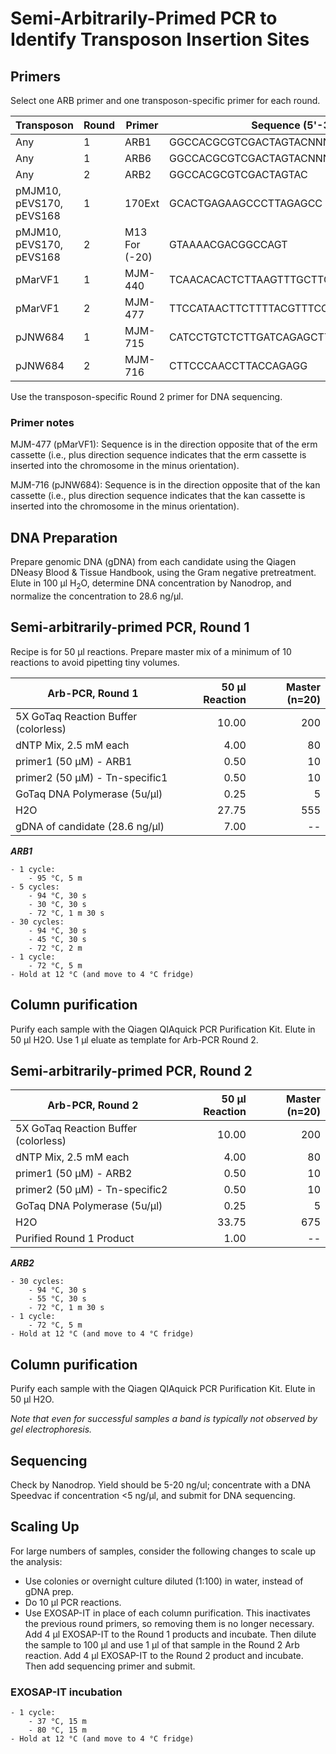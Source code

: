 # Semi-Arbitrarily-Primed PCR to Identify Transposon Insertion Sites


## Primers

Select one ARB primer and one transposon-specific primer for each round.


| Transposon               | Round | Primer        | Sequence (5'-3')                       |
| ------------------------ | ----- | ------------- | -------------------------------------- |
| Any                      | 1     | ARB1          | GGCCACGCGTCGACTAGTACNNNNNNNNNNGATAT    |
| Any                      | 1     | ARB6          | GGCCACGCGTCGACTAGTACNNNNNNNNNNACGCC    |
| Any                      | 2     | ARB2          | GGCCACGCGTCGACTAGTAC                   |
| pMJM10, pEVS170, pEVS168 | 1     | 170Ext        | GCACTGAGAAGCCCTTAGAGCC                 |
| pMJM10, pEVS170, pEVS168 | 2     | M13 For (-20) | GTAAAACGACGGCCAGT                      |
| pMarVF1                  | 1     | MJM-440       | TCAACACACTCTTAAGTTTGCTTC               |
| pMarVF1                  | 2     | MJM-477       | TTCCATAACTTCTTTTACGTTTCC               |
| pJNW684                  | 1     | MJM-715       | CATCCTGTCTCTTGATCAGAGCTT               |
| pJNW684                  | 2     | MJM-716       | CTTCCCAACCTTACCAGAGG                   |

Use the transposon-specific Round 2 primer for DNA sequencing.

### Primer notes

MJM-477 (pMarVF1): Sequence is in the direction opposite that of the erm cassette (i.e., plus direction sequence indicates that the erm cassette is inserted into the chromosome in the minus orientation).

MJM-716 (pJNW684): Sequence is in the direction opposite that of the kan cassette (i.e., plus direction sequence indicates that the kan cassette is inserted into the chromosome in the minus orientation).


## DNA Preparation

Prepare genomic DNA (gDNA) from each candidate using the Qiagen DNeasy Blood & Tissue Handbook, using the Gram negative  pretreatment. Elute in 100 μl H<sub>2</sub>O, determine DNA concentration by Nanodrop, and normalize the concentration to 28.6 ng/μl.


## Semi-arbitrarily-primed PCR, Round 1

Recipe is for 50 μl reactions. Prepare master mix of a minimum of 10 reactions to avoid pipetting tiny volumes.

| Arb-PCR, Round 1                     | 50 μl Reaction | Master (n=20) |
| ----------------                     | -------------: | ------------: |
| 5X GoTaq Reaction Buffer (colorless) | 10.00          | 200           |
| dNTP Mix, 2.5 mM each                | 4.00           | 80            |
| primer1 (50 μM) - ARB1               | 0.50           | 10            |
| primer2 (50 μM) - Tn-specific1       | 0.50           | 10            |
| GoTaq DNA Polymerase (5u/μl)         | 0.25           | 5             |
| H2O                                  | 27.75          | 555           |
| gDNA of candidate (28.6 ng/μl)       |  7.00          | --            |


***ARB1***

    - 1 cycle:
        - 95 °C, 5 m
    - 5 cycles:
        - 94 °C, 30 s
        - 30 °C, 30 s
        - 72 °C, 1 m 30 s
    - 30 cycles:
        - 94 °C, 30 s
        - 45 °C, 30 s
        - 72 °C, 2 m
    - 1 cycle:
        - 72 °C, 5 m
    - Hold at 12 °C (and move to 4 °C fridge)


## Column purification

Purify each sample with the Qiagen QIAquick PCR Purification Kit. Elute in 50 μl H2O. Use 1 μl eluate as template for Arb-PCR Round 2.

## Semi-arbitrarily-primed PCR, Round 2

| Arb-PCR, Round 2                     | 50 μl Reaction | Master (n=20) |
| ----------------                     | -------------: | ------------: |
| 5X GoTaq Reaction Buffer (colorless) | 10.00          | 200           |
| dNTP Mix, 2.5 mM each                | 4.00           | 80            |
| primer1 (50 μM) - ARB2               | 0.50           | 10            |
| primer2 (50 μM) - Tn-specific2       | 0.50           | 10            |
| GoTaq DNA Polymerase (5u/μl)         | 0.25           | 5             |
| H2O                                  | 33.75          | 675           |
| Purified Round 1 Product             |  1.00          | --            |

***ARB2***

    - 30 cycles:
        - 94 °C, 30 s
        - 55 °C, 30 s
        - 72 °C, 1 m 30 s
    - 1 cycle:
        - 72 °C, 5 m
    - Hold at 12 °C (and move to 4 °C fridge)


## Column purification

Purify each sample with the Qiagen QIAquick PCR Purification Kit. Elute in 50 μl H2O.

*Note that even for successful samples a band is typically not observed by gel electrophoresis.*


## Sequencing

Check by Nanodrop. Yield should be 5-20 ng/ul; concentrate with a DNA Speedvac if concentration <5 ng/μl, and submit for DNA sequencing.


## Scaling Up

For large numbers of samples, consider the following changes to scale up the analysis:
- Use colonies or overnight culture diluted (1:100) in water, instead of gDNA prep.
- Do 10 μl PCR reactions.
- Use EXOSAP-IT in place of each column purification. This inactivates the previous round primers, so removing them is no longer necessary. Add 4 μl EXOSAP-IT to the Round 1 products and incubate. Then dilute the sample to 100 μl and use 1 μl of that sample in the Round 2 Arb reaction. Add 4 μl EXOSAP-IT to the Round 2 product and incubate. Then add sequencing primer and submit.

### EXOSAP-IT incubation
    - 1 cycle:
        - 37 °C, 15 m
        - 80 °C, 15 m
    - Hold at 12 °C (and move to 4 °C fridge)
